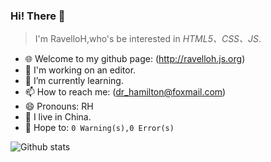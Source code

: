 ### Hi! There 👋
> I'm RavelloH,who's be interested in *HTML5、CSS、JS*.
> 
> 


- 🌐 Welcome to my github page: (http://ravelloh.js.org)
- 🤔 I'm working on an editor.
- 🌱 I’m currently learning.
- 📫 How to reach me: (dr_hamilton@foxmail.com)
- 😄 Pronouns: RH
- 📡 I live in China.
- 💭 Hope to: `0 Warning(s),0 Error(s)`



![Github stats](https://github-readme-stats.vercel.app/api?username=Ravello-H&include_all_commits=true&show_icons=true)
